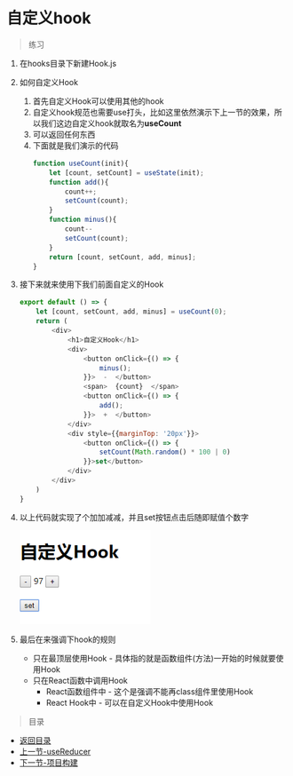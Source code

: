 # 自定义hook

> 练习
1. 在hooks目录下新建Hook.js
2. 如何自定义Hook
    1. 首先自定义Hook可以使用其他的hook
    2. 自定义hook规范也需要use打头，比如这里依然演示下上一节的效果，所以我们这边自定义hook就取名为**useCount**
    3. 可以返回任何东西
    4. 下面就是我们演示的代码
        ```js
        function useCount(init){
            let [count, setCount] = useState(init);
            function add(){
                count++;
                setCount(count);
            }
            function minus(){
                count--
                setCount(count);
            }
            return [count, setCount, add, minus];
        }        
        ```
3. 接下来就来使用下我们前面自定义的Hook 
    ```js
    export default () => {
        let [count, setCount, add, minus] = useCount(0);
        return (
            <div>
                <h1>自定义Hook</h1>
                <div>
                    <button onClick={() => {
                        minus();
                    }}>  -  </button>
                    <span>  {count}  </span>
                    <button onClick={() => {
                        add();
                    }}>  +  </button>
                </div>
                <div style={{marginTop: '20px'}}>
                    <button onClick={() => {
                        setCount(Math.random() * 100 | 0)
                    }}>set</button>
                </div>
            </div>
        )
    }    
    ``` 
4. 以上代码就实现了个加加减减，并且set按钮点击后随即赋值个数字
    
    ![](./images/最终演示结果.jpg)

5. 最后在来强调下hook的规则    
    * 只在最顶层使用Hook - 具体指的就是函数组件(方法)一开始的时候就要使用Hook
    * 只在React函数中调用Hook 
        * React函数组件中 - 这个是强调不能再class组件里使用Hook
        * React Hook中 - 可以在自定义Hook中使用Hook      

> 目录

* [返回目录](../../README.md)
* [上一节-useReducer](../day-16/useReducer.md)
* [下一节-项目构建](../day-18/项目构建.md)